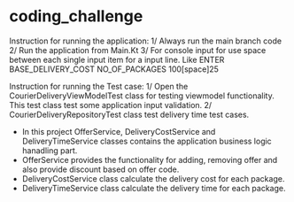 # coding_challenge

Instruction for running the application:
1/ Always run the main branch code
2/ Run the application from Main.Kt
3/ For console input for use space between each single input item for a input line. Like
    ENTER BASE_DELIVERY_COST NO_OF_PACKAGES
    100[space]25 


Instruction for running the Test case:
1/ Open the CourierDeliveryViewModelTest class for testing viewmodel functionality. This test class test some application input validation. 
2/ CourierDeliveryRepositoryTest class test delivery time test cases. 



* In this project OfferService, DeliveryCostService and DeliveryTimeService classes contains the application business logic hanadling part.
* OfferService provides the functionality for adding, removing offer and also provide discount based on offer code.
* DeliveryCostService class calculate the delivery cost for each package.
* DeliveryTimeService class calculate the delivery time for each package.

